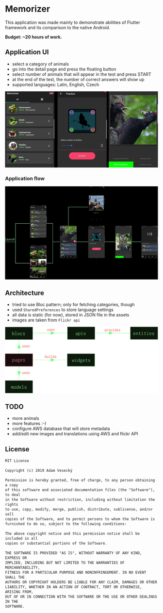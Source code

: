 # Memorizer

This application was made mainly to demonstrate abilities of Flutter framework and its comparison to the native Android.

**Budget: ~20 hours of work.**

## Application UI

* select a category of animals
* go into the detail page and press the floating button
* select number of animals that will appear in the test and press START
* at the end of the test, the number of correct answers will show up
* supported languages: Latin, English, Czech

![Memorizer app](docs/screenshot.png)

### Application flow

![Memorizer flow](docs/app_flow.png)

## Architecture

* tried to use Bloc pattern; only for fetching categories, though
* used `SharedPreferences` to store language settings
* all data is static (for now), stored in JSON file in the assets
* images are taken from `Flickr api`

![Memorizer app](docs/arch_flutter.png)

## TODO

* more animals
* more features :-) 
* configure AWS database that will store metadata
* add/edit new images and translations using AWS and flickr API

## License

    MIT License

    Copyright (c) 2019 Adam Vesecký

    Permission is hereby granted, free of charge, to any person obtaining a copy
    of this software and associated documentation files (the "Software"), to deal
    in the Software without restriction, including without limitation the rights
    to use, copy, modify, merge, publish, distribute, sublicense, and/or sell
    copies of the Software, and to permit persons to whom the Software is
    furnished to do so, subject to the following conditions:

    The above copyright notice and this permission notice shall be included in all
    copies or substantial portions of the Software.

    THE SOFTWARE IS PROVIDED "AS IS", WITHOUT WARRANTY OF ANY KIND, EXPRESS OR
    IMPLIED, INCLUDING BUT NOT LIMITED TO THE WARRANTIES OF MERCHANTABILITY,
    FITNESS FOR A PARTICULAR PURPOSE AND NONINFRINGEMENT. IN NO EVENT SHALL THE
    AUTHORS OR COPYRIGHT HOLDERS BE LIABLE FOR ANY CLAIM, DAMAGES OR OTHER
    LIABILITY, WHETHER IN AN ACTION OF CONTRACT, TORT OR OTHERWISE, ARISING FROM,
    OUT OF OR IN CONNECTION WITH THE SOFTWARE OR THE USE OR OTHER DEALINGS IN THE
    SOFTWARE.
